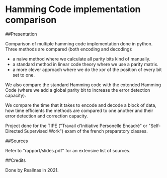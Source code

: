 # Hamming Code implementation comparison

##Presentation

Comparison of multiple hamming code implementation done in python.
Three methods are compared (both encoding and decoding): 
- a naive method where we calculate all parity bits kind of manually.
- a standard method in linear code theory where we use a parity matrix.
- a more clever approach where we do the xor of the position of every 
bit set to one.

We also compare the standard Hamming code with the extended Hamming Code 
(where we add a global parity bit to increase the error detection capacity).

We compare the time that it takes to encode and decode a block of data, 
how time efficients the methods are compared to one another and their 
error detection and correction capacity.

Project done for the TIPE ("Travail d'Initiative Personelle Encadré" or 
"Self-Directed Supervised Work") exam of the french preparatory classes.

##Sources

Refer to "rapport/slides.pdf" for an extensive list of sources.

##Credits

Done by Reallnas in 2021.
